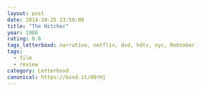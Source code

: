 ```yaml
---
layout: post 
date: 2014-10-25 23:59:00
title: "The Hitcher"
year: 1986
rating: 0.6
tags_letterboxd: narrative, netflix, dvd, hdtv, nyc, Robtober
tags:
  - film
  - review
category: Letterboxd
canonical: https://boxd.it/48rHj
---
```

